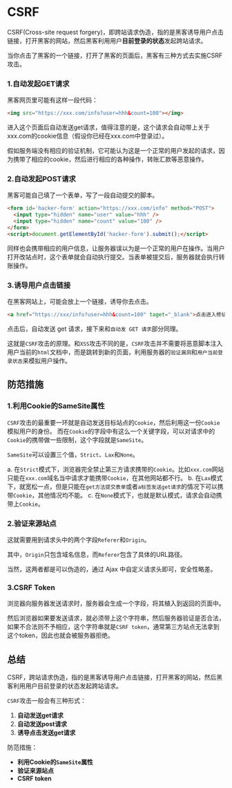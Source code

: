 # CSRF
CSRF(Cross-site request forgery)，即跨站请求伪造，指的是黑客诱导用户点击链接，打开黑客的网站，然后黑客利用用户**目前登录的状态**发起跨站请求。

当你点击了黑客的一个链接，打开了黑客的页面后，黑客有三种方式去实施CSRF攻击。

### 1.自动发起GET请求
黑客网页里可能有这样一段代码：
```html
<img src="https://xxx.com/info?user=hhh&count=100"></img>
```
进入这个页面后自动发送get请求，值得注意的是，这个请求会自动带上关于xxx.com的cookie信息（假设你已经在xxx.com中登录过）。

假如服务端没有相应的验证机制，它可能认为这是一个正常的用户发起的请求，因为携带了相应的cookie，然后进行相应的各种操作，转账汇款等恶意操作。

### 2.自动发起POST请求
黑客可能自己填了一个表单，写了一段自动提交的脚本。
```html
<form id='hacker-form' action="https://xxx.com/info" method="POST">
  <input type="hidden" name="user" value="hhh" />
  <input type="hidden" name="count" value="100" />
</form>
<script>document.getElementById('hacker-form').submit();</script>
```
同样也会携带相应的用户信息，让服务器误以为是一个正常的用户在操作。当用户打开改站点时，这个表单就会自动执行提交。当表单被提交后，服务器就会执行转账操作。
### 3.诱导用户点击链接
在黑客网站上，可能会放上一个链接，诱导你去点击。
```html
<a href="https://xxx/info?user=hhh&count=100" taget="_blank">点击进入修仙世界</a>
```
点击后，自动发送 get 请求，接下来和`自动发 GET 请求`部分同理。

这就是`CSRF`攻击的原理。和`XSS`攻击不同的是，`CSRF`攻击并不需要将恶意脚本注入用户当前的`html`文档中，而是跳转到新的页面，利用服务器的`验证漏洞`和`用户当前登录状态`来模拟用户操作。

## 防范措施

### 1.利用Cookie的SameSite属性
`CSRF`攻击的最重要一环就是自动发送目标站点的`Cookie`，然后利用这一份`Cookie` 模拟用户的身份。
而在`Cookie`的字段中有这么一个关键字段，可以对请求中的`Cookie`的携带做一些限制，这个字段就是`SameSite`。

`SameSite`可以设置三个值，`Strict`、`Lax`和`None`。

a. 在`Strict`模式下，浏览器完全禁止第三方请求携带的`Cookie`。比如`xxx.com`网站只能在`xxx.com`域名当中请求才能携带`Cookie`，在其他网站都不行。
b. 在`Lax`模式下，就宽松一点，但是只能在`get方法提交表单`或者`a标签发送get请求`的情况下可以携带`Cookie`，其他情况均不能。
c. 在`None`模式下，也就是默认模式，请求会自动携带上`Cookie`。

### 2.验证来源站点
这就需要用到请求头中的两个字段`Referer`和`Origin`。

其中，`Origin`只包含域名信息，而`Referer`包含了具体的URL路径。

当然，这两者都是可以伪造的，通过 Ajax 中自定义请求头即可，安全性略差。

### 3.CSRF Token
浏览器向服务器发送请求时，服务器会生成一个字段，将其植入到返回的页面中。

然后浏览器如果要发送请求，就必须带上这个字符串，然后服务器验证是否合法，如果不合法则不予相应，这个字符串就是`CSRF token`，通常第三方站点无法拿到这个token，因此也就会被服务器拒绝。

## 总结

CSRF，跨站请求伪造，指的是黑客诱导用户点击链接，打开黑客的网站，然后黑客利用用户目前登录的状态发起跨站请求。

`CSRF`攻击一般会有三种形式：
1. **自动发送get请求**
2. **自动发送post请求**
3. **诱导点击发送get请求**

防范措施：
- **利用Cookie的`SameSite`属性**
- **验证来源站点**
- **CSRF token**


